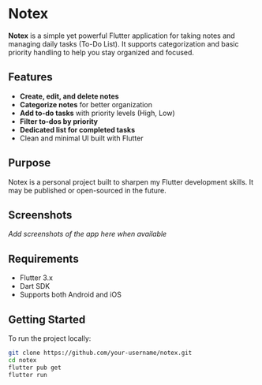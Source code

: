 # Notex

**Notex** is a simple yet powerful Flutter application for taking notes and managing daily tasks (To-Do List). It supports categorization and basic priority handling to help you stay organized and focused.

## Features

- **Create, edit, and delete notes**
- **Categorize notes** for better organization
- **Add to-do tasks** with priority levels (High, Low)
- **Filter to-dos by priority**
- **Dedicated list for completed tasks**
- Clean and minimal UI built with Flutter

## Purpose

Notex is a personal project built to sharpen my Flutter development skills. It may be published or open-sourced in the future.

## Screenshots

*Add screenshots of the app here when available*

## Requirements

- Flutter 3.x
- Dart SDK
- Supports both Android and iOS

## Getting Started

To run the project locally:

```bash
git clone https://github.com/your-username/notex.git
cd notex
flutter pub get
flutter run